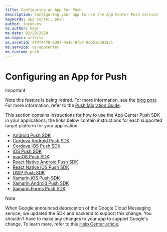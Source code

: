 ```yaml
---
title: Configuring an App for Push
description: Configuring your app to use the App Center Push service
keywords: app center, push
author: lucen-ms
ms.author: kegr
ms.date: 02/28/2020
ms.topic: article
ms.assetid: 4f4f4478-6367-4a1e-8fe7-99b51da018c1
ms.service: vs-appcenter
ms.custom: push
---
```


# Configuring an App for Push

> [!IMPORTANT]
> Note this feature is being retired. For more information, see the [blog post](https://devblogs.microsoft.com/appcenter/app-center-mbaas-retirement/). For more information, refer to the [Push Migration Guide](~/migration/push/index.md).

This section contains instructions for how to use the App Center Push SDK in your applications; the links below contain instructions for each supported target platform for your application.

+ [Android Push SDK](~/sdk/push/android.md)
+ [Cordova Android Push SDK](~/sdk/push/cordova-android.md)
+ [Cordova iOS Push SDK](~/sdk/push/cordova-ios.md)
+ [iOS Push SDK](~/sdk/push/ios.md)
+ [macOS Push SDK](~/sdk/push/macos.md)
+ [React Native Android Push SDK](~/sdk/push/react-native-android.md)
+ [React Native iOS Push SDK](~/sdk/push/react-native-ios.md)
+ [UWP Push SDK](~/sdk/push/uwp.md)
+ [Xamarin.iOS Push SDK](~/sdk/push/xamarin-ios.md)
+ [Xamarin.Android Push SDK](~/sdk/push/xamarin-android.md)
+ [Xamarin.Forms Push SDK](~/sdk/push/xamarin-forms.md)

> [!NOTE]
> When Google announced deprecation of the Google Cloud Messaging service, we updated the SDK and backend to support this change. You shouldn't have to make any changes to your app to support Google's change. To learn more, refer to this [Help Center article](https://intercom.help/appcenter/push/google-gcm-to-fcm-migration).
